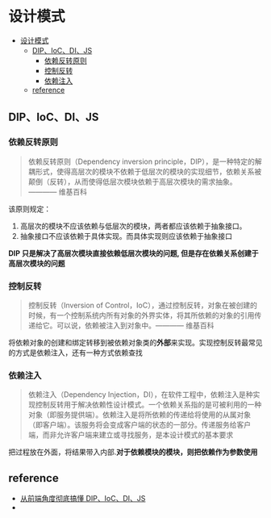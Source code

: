 # 设计模式
- [设计模式](#%E8%AE%BE%E8%AE%A1%E6%A8%A1%E5%BC%8F)
  - [DIP、IoC、DI、JS](#dipiocdijs)
    - [依赖反转原则](#%E4%BE%9D%E8%B5%96%E5%8F%8D%E8%BD%AC%E5%8E%9F%E5%88%99)
    - [控制反转](#%E6%8E%A7%E5%88%B6%E5%8F%8D%E8%BD%AC)
    - [依赖注入](#%E4%BE%9D%E8%B5%96%E6%B3%A8%E5%85%A5)
  - [reference](#reference)

## DIP、IoC、DI、JS

### 依赖反转原则
> 依赖反转原则（Dependency inversion principle，DIP），是一种特定的解耦形式，使得高层次的模块不依赖于低层次的模块的实现细节，依赖关系被颠倒（反转），从而使得低层次模块依赖于高层次模块的需求抽象。———— 维基百科

该原则规定：  
1. 高层次的模块不应该依赖与低层次的模块，两者都应该依赖于抽象接口。  
2. 抽象接口不应该依赖于具体实现。而具体实现则应该依赖于抽象接口  

**DIP 只是解决了高层次模块直接依赖低层次模块的问题, 但是存在依赖关系创建于高层次模块的问题**

### 控制反转
> 控制反转（Inversion of Control，IoC），通过控制反转，对象在被创建的时候，有一个控制系统内所有对象的外界实体，将其所依赖的对象的引用传递给它。可以说，依赖被注入到对象中。———— 维基百科

将依赖对象的创建和绑定转移到被依赖对象类的**外部**来实现。实现控制反转最常见的方式是依赖注入，还有一种方式依赖查找  

### 依赖注入
> 依赖注入（Dependency Injection，DI），在软件工程中，依赖注入是种实现控制反转用于解决依赖性设计模式。一个依赖关系指的是可被利用的一种对象（即服务提供端）。依赖注入是将所依赖的传递给将使用的从属对象（即客户端）。该服务将会变成客户端的状态的一部分。传递服务给客户端，而非允许客户端来建立或寻找服务，是本设计模式的基本要求  

把过程放在外面，将结果带入内部.**对于依赖模块的模块，则把依赖作为参数使用**


## reference
- [从前端角度彻底搞懂 DIP、IoC、DI、JS](https://zhuanlan.zhihu.com/p/61018434)
- 

